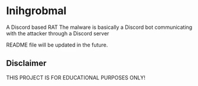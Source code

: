 # Inihgrobmal
A Discord based RAT
The malware is basically a Discord bot communicating with the attacker through a Discord server

README file will be updated in the future.

## Disclaimer
THIS PROJECT IS FOR EDUCATIONAL PURPOSES ONLY!
